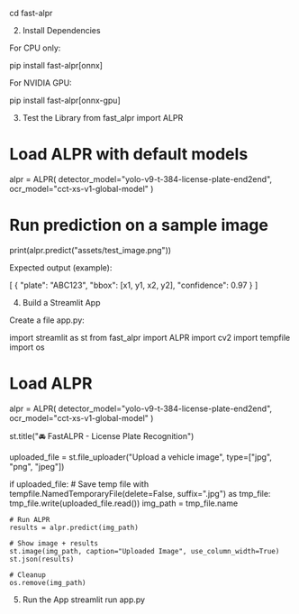 
cd fast-alpr

2. Install Dependencies

For CPU only:

pip install fast-alpr[onnx]


For NVIDIA GPU:

pip install fast-alpr[onnx-gpu]

3. Test the Library
from fast_alpr import ALPR

# Load ALPR with default models
alpr = ALPR(
    detector_model="yolo-v9-t-384-license-plate-end2end",
    ocr_model="cct-xs-v1-global-model"
)

# Run prediction on a sample image
print(alpr.predict("assets/test_image.png"))


Expected output (example):

[
  {
    "plate": "ABC123",
    "bbox": [x1, y1, x2, y2],
    "confidence": 0.97
  }
]

4. Build a Streamlit App

Create a file app.py:

import streamlit as st
from fast_alpr import ALPR
import cv2
import tempfile
import os

# Load ALPR
alpr = ALPR(
    detector_model="yolo-v9-t-384-license-plate-end2end",
    ocr_model="cct-xs-v1-global-model"
)

st.title("🚘 FastALPR - License Plate Recognition")

uploaded_file = st.file_uploader("Upload a vehicle image", type=["jpg", "png", "jpeg"])

if uploaded_file:
    # Save temp file
    with tempfile.NamedTemporaryFile(delete=False, suffix=".jpg") as tmp_file:
        tmp_file.write(uploaded_file.read())
        img_path = tmp_file.name
    
    # Run ALPR
    results = alpr.predict(img_path)

    # Show image + results
    st.image(img_path, caption="Uploaded Image", use_column_width=True)
    st.json(results)

    # Cleanup
    os.remove(img_path)

5. Run the App
streamlit run app.py
